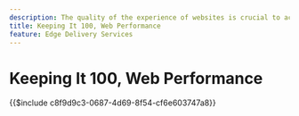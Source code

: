 ```yaml
---
description: The quality of the experience of websites is crucial to achieving the business goals of your website and the satisfaction of your visitors.
title: Keeping It 100, Web Performance
feature: Edge Delivery Services
---
```

# Keeping It 100, Web Performance

{{$include c8f9d9c3-0687-4d69-8f54-cf6e603747a8}}
